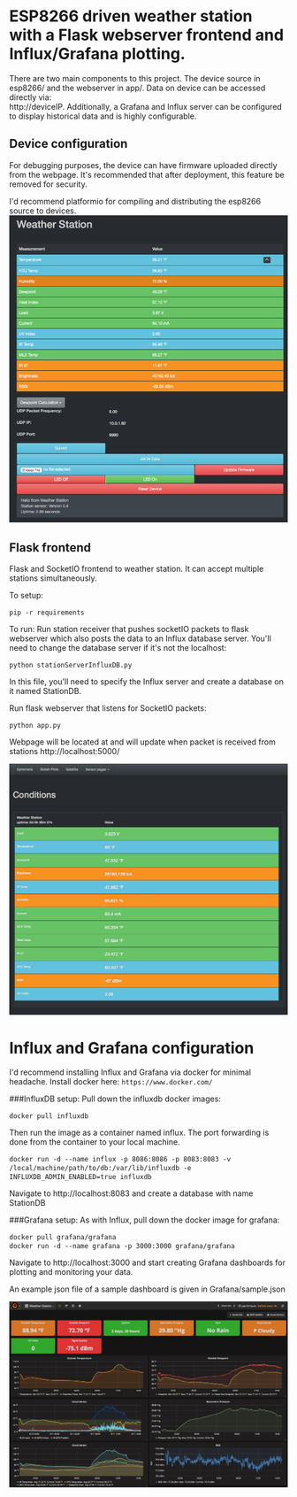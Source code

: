 # ESP8266 driven weather station with a Flask webserver frontend and Influx/Grafana plotting.

There are two main components to this project.  The device source in esp8266/ and the webserver in app/.  Data on device can be accessed directly via:\
http://deviceIP.  Additionally, a Grafana and Influx server can be configured to display historical data and is highly configurable.

## Device configuration
For debugging purposes, the device can have firmware uploaded directly from the webpage.  It's recommended that after deployment, this feature be removed for security.

I'd recommend platformio for compiling and distributing the esp8266 source to devices.
![Alt text](/screenshots/WXDevice_ESP8266.png?raw=true "Device Webpage")

## Flask frontend
Flask and SocketIO frontend to weather station.  It can accept multiple stations simultaneously.  

To setup:

```
pip -r requirements
```

To run:
Run station receiver that pushes socketIO packets to flask webserver which also posts the data to an Influx database server.  You'll need to change the database server if it's not the localhost:

```
python stationServerInfluxDB.py
```

In this file, you'll need to specify the Influx server and create a database on it named StationDB.  

Run flask webserver that listens for SocketIO packets: 

 ```
 python app.py
 ```

Webpage will be located at and will update when packet is received from stations
http://localhost:5000/

![Alt text](/screenshots/FlaskWXServer.png?raw=true "Flask Server Webpage")

# Influx and Grafana configuration

I'd recommend installing Influx and Grafana via docker for minimal headache.  Install docker here: `https://www.docker.com/`

###InfluxDB setup:
Pull down the influxdb docker images:

```
docker pull influxdb
```
Then run the image as a container named influx.  The port forwarding is done from the container to your local machine.  
```
docker run -d --name influx -p 8086:8086 -p 8083:8083 -v /local/machine/path/to/db:/var/lib/influxdb -e INFLUXDB_ADMIN_ENABLED=true influxdb
```

Navigate to http://localhost:8083 and create a database with name StationDB


###Grafana setup:
As with Influx, pull down the docker image for grafana:

```
docker pull grafana/grafana
docker run -d --name grafana -p 3000:3000 grafana/grafana
```

Navigate to http://localhost:3000 and start creating Grafana dashboards for plotting and monitoring your data.

An example json file of a sample dashboard is given in Grafana/sample.json


![Alt text](/screenshots/Grafana.png?raw=true "Sample Grafana page")





